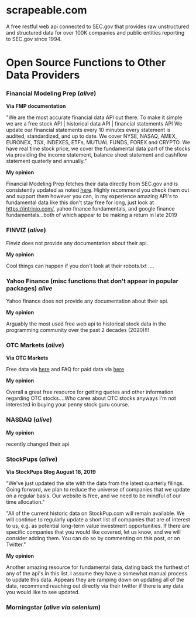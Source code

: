 # scrapeable.com

A free restful web api connected to SEC.gov that provides raw unstructured and structured data for over 100K companies and public entities reporting to SEC.gov since 1994. 

 
# Open Source Functions to Other Data Providers


### Financial Modeling Prep (*alive*)

**Via FMP documentation**

"We are the most accurate financial data API out there.
To make it simple we are a free stock API | historical data API | financial statements API
We update our financial statements every 10 minutes every statement is audited, standardized, and up to date.
We cover NYSE, NASAQ, AMEX, EURONEX, TSX, INDEXES, ETFs, MUTUAL FUNDS, FOREX and CRYPTO.
We have real time stock price, we cover the fundamental data part of the stocks via providing the income statement, balance sheet statement and cashflow statement quaterly and annually."

**My opinion**

Financial Modeling Prep fetches their data directly from SEC.gov and is consistently updated as noted [here](https://github.com/antoinevulcain/Financial-Modeling-Prep-API/issues/6). Highly recommend you check them out and support them however you can, in my experience amazing API's to fundamental data like this don't stay free for long, just look at https://intrinio.com/, yahoo finance fundamentals, and google finance fundamentals...both of which appear to be making a return in late 2019


### FINVIZ (*alive*)

Finviz does not provide any documentation about their api.

**My opinion** 

Cool things can happen if you don't look at their robots.txt ....


### Yahoo Finance (misc functions that don't appear in popular packages) *alive*

Yahoo finance does not provide any documentation about their api.

**My opinion**

Arguably the most used free web api to historical stock data in the programming community over the past 2 decades (2020)!!! 


### OTC Markets (*alive*)


**Via OTC Markets**

Free data via [here](https://backend.otcmarkets.com/) and FAQ for paid data via [here](https://www.otcmarkets.com/market-data/overview)

**My opinion**

Overall a great free resource for getting quotes and other information regarding OTC stocks....Who cares about OTC stocks anyways I'm not interested in buying your penny stock guru course.


### NASDAQ (*alive*)

**My opinion**

recently changed their api 


### StockPups (*alive*)

**Via StockPups Blog August 18, 2019**

"We've just updated the site with the data from the latest quarterly filings. Going forward, we plan to reduce the universe of companies that we update on a regular basis. Our website is free, and we need to be mindful of our time allocation."

"All of the current historic data on StockPup.com will remain available. We will continue to regularly update a short list of companies that are of interest to us, e.g. as potential long-term value investment opportunities. If there are specific companies that you would like covered, let us know, and we will consider adding them. You can do so by commenting on this post, or on Twitter."

**My opinion**

Another amazing resource for fundamental data, dating back the furthest of any of the api's in this list. I assume they have a somewhat manual process to update this data. Appears they are ramping down on updating all of the data, recommend reaching out directly via their twitter if there is any data you would like to see updated.

### Morningstar (*alive via selenium*)


